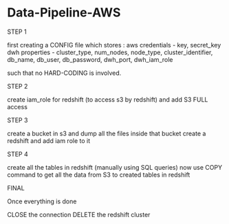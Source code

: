 # Data-Pipeline-AWS

STEP 1

first creating a CONFIG file which stores :
aws credentials - key, secret_key
dwh properties - cluster_type, num_nodes, node_type, cluster_identifier, 
                  db_name, db_user, db_password, dwh_port, dwh_iam_role 

such that no HARD-CODING is involved.

STEP 2

create iam_role for redshift (to access s3 by redshift)
and add S3 FULL access

STEP 3

create a bucket in s3 and dump all the files inside that bucket
create a redshift and add iam role to it

STEP 4

create all the tables in redshift (manually using SQL queries)
now use COPY command to get all the data from S3 to created tables in redshift

FINAL

Once everything is done

CLOSE the connection
DELETE the redshift cluster
